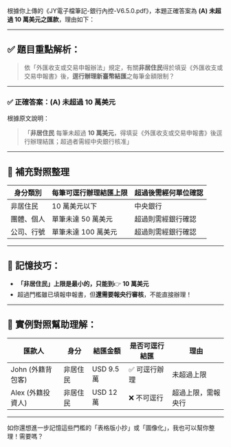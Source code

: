 根據你上傳的《JY電子檔筆記-銀行內控-V6.5.0.pdf》，本題正確答案為 **(A) 未超過 10 萬美元之匯款**，理由如下：

---

## ✅ 題目重點解析：

> 依「外匯收支或交易申報辦法」規定，有關**非居住民**得於填妥《外匯收支或交易申報書》後，**逕行辦理新臺幣結匯**之每筆金額限制？

---

### ✅ 正確答案：**(A) 未超過 10 萬美元**

根據原文說明：
> 「**非居住民** 每筆未超過 **10 萬美元**，得填妥《外匯收支或交易申報書》後逕行辦理結匯；超過者需經中央銀行核准」

---

## 📘 補充對照整理

| 身分類別 | 每筆可逕行辦理結匯上限 | 超過後需經何單位確認 |
|----------|-------------------------|------------------------|
| 非居住民 | 10 萬美元以下          | 中央銀行               |
| 團體、個人 | 單筆未達 50 萬美元     | 超過則需經銀行確認     |
| 公司、行號 | 單筆未達 100 萬美元    | 超過則需經銀行確認     |

---

## 🧠 記憶技巧：

- **「非居住民」上限是最小的，只能到**👉 **10 萬美元**
- 超過門檻雖已填報申報書，但**還需要報央行審核**，不能直接辦理！

---

## 📌 實例對照幫助理解：

| 匯款人 | 身分 | 結匯金額 | 是否可逕行結匯 | 理由 |
|--------|------|-----------|----------------|------|
| John (外籍背包客) | 非居住民 | USD 9.5 萬 | ✅ 可逕行辦理 | 未超過上限 |
| Alex (外籍投資人) | 非居住民 | USD 12 萬 | ❌ 不可逕行 | 超過上限，需報央行 |

---

如你還想進一步記憶這些門檻的「表格版小抄」或「圖像化」，我也可以幫你整理！需要嗎？